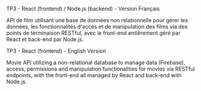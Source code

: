 TP3 - React (frontend) / Node.js (backend) - Version Français

API de film utilisant une base de données non relationnelle pour gérer les données, les fonctionnalités d'accès et de manipulation des films via des points de terminaison RESTful, avec le front-end entièrement géré par React et back-end par Node.js.

TP3 - React (frontend) - English Version

Movie API utilizing a non-relational database to manage data (Firebase), access, permissions and manipulation functionalities for movies via RESTful endpoints, with the front-end all managed by React and back-end with Node.js.
